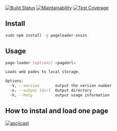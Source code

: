 [![Build Status](https://travis-ci.org/snsin/project-lvl3-s394.svg?branch=master)](https://travis-ci.org/snsin/project-lvl3-s394) [![Maintainability](https://api.codeclimate.com/v1/badges/e127a249ea84696d485e/maintainability)](https://codeclimate.com/github/snsin/project-lvl3-s394/maintainability) [![Test Coverage](https://api.codeclimate.com/v1/badges/e127a249ea84696d485e/test_coverage)](https://codeclimate.com/github/snsin/project-lvl3-s394/test_coverage)

## Install
```bash
sudo npm install -g pageloader-snsin
```
## Usage

```bash
page-loader [options] <pageUrl>

Loads web pades to local storage.

Options:
  -V, --version       output the version number
  -o, --output [dir]  Output directory
  -h, --help          output usage information
```

## How to instal and load one page
[![asciicast](https://asciinema.org/a/F2v654EZ0XCgfz1J6PWqm0gIO.svg)](https://asciinema.org/a/F2v654EZ0XCgfz1J6PWqm0gIO)